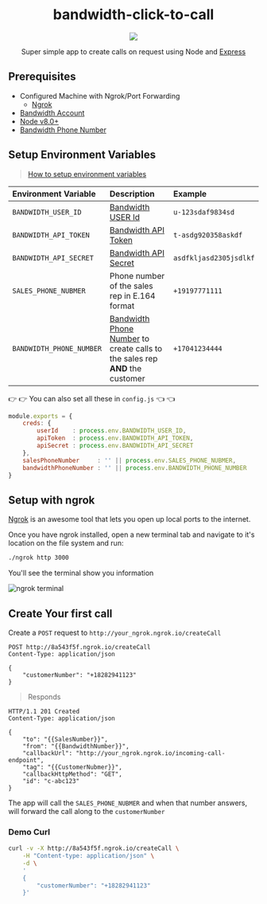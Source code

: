 <div align="center">

# bandwidth-click-to-call

<img src="https://s3.amazonaws.com/bwdemos/BW_Voice.png"/>

Super simple app to create calls on request using Node and [Express](https://expressjs.com/)

</div>

## Prerequisites
- Configured Machine with Ngrok/Port Forwarding
  - [Ngrok](https://ngrok.com/)
- [Bandwidth Account](https://catapult.inetwork.com/pages/signup.jsf/?utm_medium=social&utm_source=github&utm_campaign=dtolb&utm_content=_)
- [Node v8.0+](https://nodejs.org/en/)
- [Bandwidth Phone Number](http://dev.bandwidth.com/howto/buytn.html)

## Setup Environment Variables

> [How to setup environment variables](https://www.schrodinger.com/kb/1842)

| Environment Variable     | Description                                                                                                               | Example                |
|:-------------------------|:--------------------------------------------------------------------------------------------------------------------------|:-----------------------|
| `BANDWIDTH_USER_ID`      | [Bandwidth USER Id](http://dev.bandwidth.com/security.html)                                                               | `u-123sdaf9834sd`      |
| `BANDWIDTH_API_TOKEN`    | [Bandwidth API Token](http://dev.bandwidth.com/security.html)                                                             | `t-asdg920358askdf`    |
| `BANDWIDTH_API_SECRET`   | [Bandwidth API Secret](http://dev.bandwidth.com/security.html)                                                            | `asdfkljasd2305jsdlkf` |
| `SALES_PHONE_NUBMER`     | Phone number of the sales rep in E.164 format                                                                             | `+19197771111`         |
| `BANDWIDTH_PHONE_NUMBER` | [Bandwidth Phone Number](http://dev.bandwidth.com/howto/buytn.html) to create calls to the sales rep **AND** the customer | `+17041234444`         |

👉 👉 You can also set all these in `config.js` 👈 👈

```js
module.exports = {
    creds: {
        userId    : process.env.BANDWIDTH_USER_ID,
        apiToken  : process.env.BANDWIDTH_API_TOKEN,
        apiSecret : process.env.BANDWIDTH_API_SECRET
    },
    salesPhoneNumber     : '' || process.env.SALES_PHONE_NUBMER,
    bandwidthPhoneNumber : '' || process.env.BANDWIDTH_PHONE_NUMBER
}
```


## Setup with ngrok

[Ngrok](https://ngrok.com) is an awesome tool that lets you open up local ports to the internet.

Once you have ngrok installed, open a new terminal tab and navigate to it's location on the file system and run:

```bash
./ngrok http 3000
```

You'll see the terminal show you information

![ngrok terminal](https://s3.amazonaws.com/bw-demo/ngrok_terminal.png)

## Create Your first call

Create a `POST` request to `http://your_ngrok.ngrok.io/createCall`

```http
POST http://8a543f5f.ngrok.io/createCall
Content-Type: application/json

{
	"customerNumber": "+18282941123"
}
```

> Responds

```http
HTTP/1.1 201 Created
Content-Type: application/json

{
    "to": "{{SalesNumber}}",
    "from": "{{BandwidthNumber}}",
    "callbackUrl": "http://your_ngrok.ngrok.io/incoming-call-endpoint",
    "tag": "{{CustomerNubmer}}",
    "callbackHttpMethod": "GET",
    "id": "c-abc123"
}
```

The app will call the `SALES_PHONE_NUBMER` and when that number answers, will forward the call along to the `customerNumber`

### Demo Curl

```bash
curl -v -X http://8a543f5f.ngrok.io/createCall \
	-H "Content-type: application/json" \
	-d \
	'
	{
		"customerNumber": "+18282941123"
	}'
```
